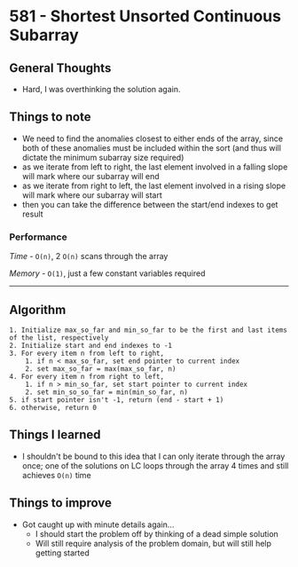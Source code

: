 # 581 - Shortest Unsorted Continuous Subarray

## General Thoughts
- Hard, I was overthinking the solution again.

## Things to note
- We need to find the anomalies closest to either ends of the array, since both of these anomalies must be included within the sort (and thus will dictate the minimum subarray size required)
- as we iterate from left to right, the last element involved in a falling slope will mark where our subarray will end
- as we iterate from right to left, the last element involved in a rising slope will mark where our subarray will start
- then you can take the difference between the start/end indexes to get result

### Performance

*Time* - `O(n)`, 2 `O(n)` scans through the array

*Memory* - `O(1)`, just a few constant variables required

---

## Algorithm
```
1. Initialize max_so_far and min_so_far to be the first and last items of the list, respectively
2. Initialize start and end indexes to -1
3. For every item n from left to right,
    1. if n < max_so_far, set end pointer to current index
    2. set max_so_far = max(max_so_far, n)
4. For every item n from right to left,
    1. if n > min_so_far, set start pointer to current index
    2. set min_so_so_far = min(min_so_far, n)
5. if start pointer isn't -1, return (end - start + 1)
6. otherwise, return 0
```
## Things I learned
- I shouldn't be bound to this idea that I can only iterate through the array once; one of the solutions on LC loops through the array 4 times and still achieves `O(n)` time

## Things to improve
- Got caught up with minute details again...
    - I should start the problem off by thinking of a dead simple solution
    - Will still require analysis of the problem domain, but will still help getting started